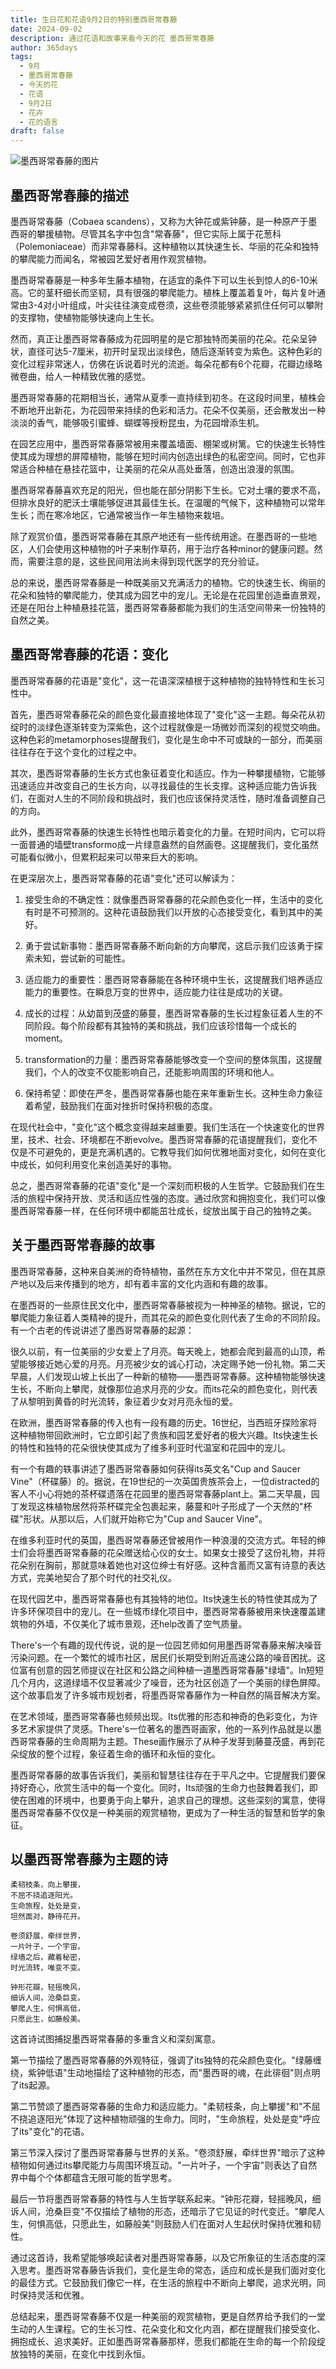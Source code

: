 ```yaml
---
title: 生日花和花语9月2日的特别墨西哥常春藤
date: 2024-09-02
description: 通过花语和故事来看今天的花 墨西哥常春藤
author: 365days
tags:
  - 9月
  - 墨西哥常春藤
  - 今天的花
  - 花语
  - 9月2日
  - 花卉
  - 花的语言
draft: false
---
```



![墨西哥常春藤的图片](https://cdn.pixabay.com/photo/2018/12/27/07/16/cobia-3897121_1280.jpg#center#center)


## 墨西哥常春藤的描述

墨西哥常春藤（Cobaea scandens），又称为大钟花或紫钟藤，是一种原产于墨西哥的攀援植物。尽管其名字中包含"常春藤"，但它实际上属于花葱科（Polemoniaceae）而非常春藤科。这种植物以其快速生长、华丽的花朵和独特的攀爬能力而闻名，常被园艺爱好者用作观赏植物。

墨西哥常春藤是一种多年生藤本植物，在适宜的条件下可以生长到惊人的6-10米高。它的茎秆细长而坚韧，具有很强的攀爬能力。植株上覆盖着复叶，每片复叶通常由3-4对小叶组成，叶尖往往演变成卷须，这些卷须能够紧紧抓住任何可以攀附的支撑物，使植物能够快速向上生长。

然而，真正让墨西哥常春藤成为花园明星的是它那独特而美丽的花朵。花朵呈钟状，直径可达5-7厘米，初开时呈现出淡绿色，随后逐渐转变为紫色。这种色彩的变化过程非常迷人，仿佛在诉说着时光的流逝。每朵花都有6个花瓣，花瓣边缘略微卷曲，给人一种精致优雅的感觉。

墨西哥常春藤的花期相当长，通常从夏季一直持续到初冬。在这段时间里，植株会不断地开出新花，为花园带来持续的色彩和活力。花朵不仅美丽，还会散发出一种淡淡的香气，能够吸引蜜蜂、蝴蝶等授粉昆虫，为花园增添生机。

在园艺应用中，墨西哥常春藤常被用来覆盖墙面、棚架或树篱。它的快速生长特性使其成为理想的屏障植物，能够在短时间内创造出绿色的私密空间。同时，它也非常适合种植在悬挂花篮中，让美丽的花朵从高处垂落，创造出浪漫的氛围。

墨西哥常春藤喜欢充足的阳光，但也能在部分阴影下生长。它对土壤的要求不高，但排水良好的肥沃土壤能够促进其最佳生长。在温暖的气候下，这种植物可以常年生长；而在寒冷地区，它通常被当作一年生植物来栽培。

除了观赏价值，墨西哥常春藤在其原产地还有一些传统用途。在墨西哥的一些地区，人们会使用这种植物的叶子来制作草药，用于治疗各种minor的健康问题。然而，需要注意的是，这些民间用法尚未得到现代医学的充分验证。

总的来说，墨西哥常春藤是一种既美丽又充满活力的植物。它的快速生长、绚丽的花朵和独特的攀爬能力，使其成为园艺中的宠儿。无论是在花园里创造垂直景观，还是在阳台上种植悬挂花篮，墨西哥常春藤都能为我们的生活空间带来一份独特的自然之美。

## 墨西哥常春藤的花语：变化

墨西哥常春藤的花语是"变化"，这一花语深深植根于这种植物的独特特性和生长习性中。

首先，墨西哥常春藤花朵的颜色变化最直接地体现了"变化"这一主题。每朵花从初绽时的淡绿色逐渐转变为深紫色，这个过程就像是一场微妙而深刻的视觉交响曲。这种色彩的metamorphoses提醒我们，变化是生命中不可或缺的一部分，而美丽往往存在于这个变化的过程之中。

其次，墨西哥常春藤的生长方式也象征着变化和适应。作为一种攀援植物，它能够迅速适应并改变自己的生长方向，以寻找最佳的生长支撑。这种适应能力告诉我们，在面对人生的不同阶段和挑战时，我们也应该保持灵活性，随时准备调整自己的方向。

此外，墨西哥常春藤的快速生长特性也暗示着变化的力量。在短时间内，它可以将一面普通的墙壁transformo成一片绿意盎然的自然画卷。这提醒我们，变化虽然可能看似微小，但累积起来可以带来巨大的影响。

在更深层次上，墨西哥常春藤的花语"变化"还可以解读为：

1. 接受生命的不确定性：就像墨西哥常春藤的花朵颜色变化一样，生活中的变化有时是不可预测的。这种花语鼓励我们以开放的心态接受变化，看到其中的美好。

2. 勇于尝试新事物：墨西哥常春藤不断向新的方向攀爬，这启示我们应该勇于探索未知，尝试新的可能性。

3. 适应能力的重要性：墨西哥常春藤能在各种环境中生长，这提醒我们培养适应能力的重要性。在瞬息万变的世界中，适应能力往往是成功的关键。

4. 成长的过程：从幼苗到茂盛的藤蔓，墨西哥常春藤的生长过程象征着人生的不同阶段。每个阶段都有其独特的美和挑战，我们应该珍惜每一个成长的moment。

5. transformation的力量：墨西哥常春藤能够改变一个空间的整体氛围，这提醒我们，个人的改变不仅能影响自己，还能影响周围的环境和他人。

6. 保持希望：即使在严冬，墨西哥常春藤也能在来年重新生长。这种生命力象征着希望，鼓励我们在面对挫折时保持积极的态度。

在现代社会中，"变化"这个概念变得越来越重要。我们生活在一个快速变化的世界里，技术、社会、环境都在不断evolve。墨西哥常春藤的花语提醒我们，变化不仅是不可避免的，更是充满机遇的。它教导我们如何优雅地面对变化，如何在变化中成长，如何利用变化来创造美好的事物。

总之，墨西哥常春藤的花语"变化"是一个深刻而积极的人生哲学。它鼓励我们在生活的旅程中保持开放、灵活和适应性强的态度。通过欣赏和拥抱变化，我们可以像墨西哥常春藤一样，在任何环境中都能茁壮成长，绽放出属于自己的独特之美。

## 关于墨西哥常春藤的故事

墨西哥常春藤，这种来自美洲的奇特植物，虽然在东方文化中并不常见，但在其原产地以及后来传播到的地方，却有着丰富的文化内涵和有趣的故事。

在墨西哥的一些原住民文化中，墨西哥常春藤被视为一种神圣的植物。据说，它的攀爬能力象征着人类精神的提升，而其花朵的颜色变化则代表了生命的不同阶段。有一个古老的传说讲述了墨西哥常春藤的起源：

很久以前，有一位美丽的少女爱上了月亮。每天晚上，她都会爬到最高的山顶，希望能够接近她心爱的月亮。月亮被少女的诚心打动，决定赐予她一份礼物。第二天早晨，人们发现山坡上长出了一种新的植物——墨西哥常春藤。这种植物能够快速生长，不断向上攀爬，就像那位追求月亮的少女。而its花朵的颜色变化，则代表了从黎明到黄昏的时光流转，象征着少女对月亮永恒的爱。

在欧洲，墨西哥常春藤的传入也有一段有趣的历史。16世纪，当西班牙探险家将这种植物带回欧洲时，它立即引起了贵族和园艺爱好者的极大兴趣。Its快速生长的特性和独特的花朵很快使其成为了维多利亚时代温室和花园中的宠儿。

有一个有趣的轶事讲述了墨西哥常春藤如何获得its英文名"Cup and Saucer Vine"（杯碟藤）的。据说，在19世纪的一次英国贵族茶会上，一位distracted的客人不小心将她的茶杯碟遗落在花园里的墨西哥常春藤plant上。第二天早晨，园丁发现这株植物居然将茶杯碟完全包裹起来，藤蔓和叶子形成了一个天然的"杯碟"形状。从那以后，人们就开始称它为"Cup and Saucer Vine"。

在维多利亚时代的英国，墨西哥常春藤还曾被用作一种浪漫的交流方式。年轻的绅士们会将墨西哥常春藤的花朵赠送给心仪的女士。如果女士接受了这份礼物，并将花朵别在胸前，那就意味着她也对这位绅士有好感。这种含蓄而又富有诗意的表达方式，完美地契合了那个时代的社交礼仪。

在现代园艺中，墨西哥常春藤也有其独特的地位。Its快速生长的特性使其成为了许多环保项目中的宠儿。在一些城市绿化项目中，墨西哥常春藤被用来快速覆盖建筑物的外墙，不仅美化了城市景观，还help改善了空气质量。

There's一个有趣的现代传说，说的是一位园艺师如何用墨西哥常春藤来解决噪音污染问题。在一个繁忙的城市社区，居民们长期受到附近高速公路的噪音困扰。这位富有创意的园艺师提议在社区和公路之间种植一道墨西哥常春藤"绿墙"。In短短几个月内，这道绿墙不仅显著减少了噪音，还为社区创造了一个美丽的绿色屏障。这个故事启发了许多城市规划者，将墨西哥常春藤作为一种自然的隔音解决方案。

在艺术领域，墨西哥常春藤也频频出现。Its优雅的形态和神奇的色彩变化，为许多艺术家提供了灵感。There's一位著名的墨西哥画家，他的一系列作品就是以墨西哥常春藤的生命周期为主题。These画作展示了从种子发芽到藤蔓茂盛，再到花朵绽放的整个过程，象征着生命的循环和永恒的变化。

墨西哥常春藤的故事告诉我们，美丽和智慧往往存在于平凡之中。它提醒我们要保持好奇心，欣赏生活中的每一个变化。同时，Its顽强的生命力也鼓舞着我们，即使在困难的环境中，也要勇于向上攀升，追求自己的理想。这些深刻的寓意，使得墨西哥常春藤不仅仅是一种美丽的观赏植物，更成为了一种生活的智慧和哲学的象征。

## 以墨西哥常春藤为主题的诗


    柔韧枝条，向上攀援，
    不屈不挠追逐阳光。
    生命旅程，处处是变，
    坦然面对，静待花开。

    卷须舒展，牵绊世界，
    一片叶子，一个宇宙。
    绿墙之后，藏着秘密，
    时光流转，唯变不变。

    钟形花瓣，轻摇晚风，
    细诉人间，沧桑巨变。
    攀爬人生，何惧高低，
    只愿此生，如藤般美。

这首诗试图捕捉墨西哥常春藤的多重含义和深刻寓意。

第一节描绘了墨西哥常春藤的外观特征，强调了its独特的花朵颜色变化。"绿藤缠绕，紫钟低语"生动地描绘了这种植物的形态，而"墨西哥的魂，在此徘徊"则点明了its起源。

第二节赞颂了墨西哥常春藤的生命力和适应能力。"柔韧枝条，向上攀援"和"不屈不挠追逐阳光"体现了这种植物顽强的生命力。同时，"生命旅程，处处是变"呼应了its"变化"的花语。

第三节深入探讨了墨西哥常春藤与世界的关系。"卷须舒展，牵绊世界"暗示了这种植物如何通过its攀爬能力与周围环境互动。"一片叶子，一个宇宙"则表达了自然界中每个个体都蕴含无限可能的哲学思考。

最后一节将墨西哥常春藤的特性与人生哲学联系起来。"钟形花瓣，轻摇晚风，细诉人间，沧桑巨变"不仅描绘了植物的形态，还暗示了它见证的时代变迁。"攀爬人生，何惧高低，只愿此生，如藤般美"则鼓励人们在面对人生起伏时保持优雅和韧性。

通过这首诗，我希望能够唤起读者对墨西哥常春藤，以及它所象征的生活态度的深入思考。墨西哥常春藤告诉我们，变化是生命的常态，适应和成长是我们面对变化的最佳方式。它鼓励我们像它一样，在生活的旅程中不断向上攀爬，追求光明，同时保持灵活和优雅。

总结起来，墨西哥常春藤不仅是一种美丽的观赏植物，更是自然界给予我们的一堂生动的人生课程。它的生长习性、花朵变化和文化内涵，都在提醒我们接受变化、拥抱成长、追求美好。正如墨西哥常春藤那样，愿我们都能在生命的每一个阶段绽放独特的美丽，在变化中找到永恒。